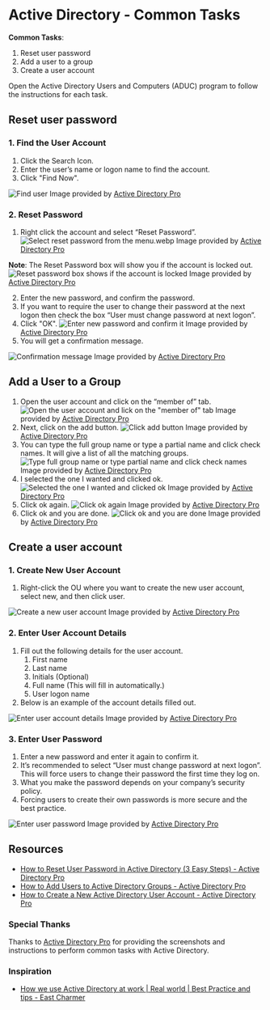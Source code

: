 # Active Directory - Common Tasks

**Common Tasks**:
1. Reset user password
2. Add a user to a group
3. Create a user account

Open the Active Directory Users and Computers (ADUC) program to follow the instructions for each task.

## Reset user password
### 1. Find the User Account
1. Click the Search Icon.
2. Enter the user’s name or logon name to find the account.
3. Click "Find Now". 

![Find user](images/1_reset_user_password/1_find_user.webp)
Image provided by [Active Directory Pro](https://activedirectorypro.com/wp-content/uploads/2023/08/reset-ad-password-3.webp) 

### 2. Reset Password
1. Right click the account and select “Reset Password”.
![Select reset password from the menu.webp](images/1_reset_user_password/2_select_reset_password_from_menu.webp)
Image provided by [Active Directory Pro](https://activedirectorypro.com/wp-content/uploads/2023/08/reset-ad-password-3.webp) 

**Note**: The Reset Password box will show you if the account is locked out.
![Reset password box shows if the account is locked](images/1_reset_user_password/3_reset_password_box_shows_if_the_account_is_locked.webp)
Image provided by [Active Directory Pro](https://activedirectorypro.com/wp-content/uploads/2023/08/reset-ad-password-4.webp) 

2. Enter the new password, and confirm the password.
3. If you want to require the user to change their password at the next logon 
then check the box “User must change password at next logon”.
4. Click "OK".
![Enter new password and confirm it](images/1_reset_user_password/4_enter_new_password_and_confirm_it.webp)
Image provided by [Active Directory Pro](https://activedirectorypro.com/wp-content/uploads/2023/08/reset-ad-password-5.webp) 
5. You will get a confirmation message.

![Confirmation message](images/1_reset_user_password/5_confirmation_message.webp)
Image provided by [Active Directory Pro](https://activedirectorypro.com/wp-content/uploads/2023/08/reset-ad-password-6.webp) 


## Add a User to a Group
1. Open the user account and click on the “member of” tab.
![Open the user account and lick on the "member of" tab](images/2_add_users_to_a_group/1_open_user_account_and_click_on_member_of_tab.webp)
Image provided by [Active Directory Pro](https://activedirectorypro.com/wp-content/uploads/2021/01/add-user-ad-group-3.jpg) 
2. Next, click on the add button.
![Click add button](images/2_add_users_to_a_group/2_click_add_button.webp)
Image provided by [Active Directory Pro](https://activedirectorypro.com/wp-content/uploads/2021/01/add-user-ad-group-4.jpg) 
3. You can type the full group name or type a partial name and click check names. It will give a list of all the matching groups.
![Type full group name or type partial name and click check names](images/2_add_users_to_a_group/3_type_full_group_name_or_type_partial_name_and_click_check_names.webp)
Image provided by [Active Directory Pro](https://activedirectorypro.com/wp-content/uploads/2021/01/add-user-ad-group-5.jpg) 
4. I selected the one I wanted and clicked ok.
![Selected the one I wanted and clicked ok](images/2_add_users_to_a_group/4_selected_one_I_wanted_and_clicked_ok.webp)
Image provided by [Active Directory Pro](https://activedirectorypro.com/wp-content/uploads/2021/01/add-user-ad-group-6.jpg) 
5. Click ok again.
![Click ok again](images/2_add_users_to_a_group/5_click_ok_again.webp)
Image provided by [Active Directory Pro](https://activedirectorypro.com/wp-content/uploads/2021/01/add-user-ad-group-7.jpg) 
6. Click ok and you are done.
![Click ok and you are done](images/2_add_users_to_a_group/6_click_ok_and_you_are_done.webp)
Image provided by [Active Directory Pro](https://activedirectorypro.com/wp-content/uploads/2021/01/add-user-ad-group-8.jpg) 

## Create a user account
### 1. Create New User Account
1. Right-click the OU where you want to create the new user account, select new, and then click user.

![Create a new user account](images/3_create_a_user_account/1_create_new_user_account.webp)
Image provided by [Active Directory Pro](https://activedirectorypro.com/wp-content/uploads/2016/10/101616_1329_HowtoCreate1.jpg) 

### 2. Enter User Account Details
1. Fill out the following details for the user account.
    1. First name
    2. Last name
    3. Initials (Optional)
    4. Full name (This will fill in automatically.)
    5. User logon name
2. Below is an example of the account details filled out.

![Enter user account details](images/3_create_a_user_account/2_Enter_User_Account_Details.webp)
Image provided by [Active Directory Pro](https://activedirectorypro.com/wp-content/uploads/2016/10/101616_1329_HowtoCreate2.jpg) 

### 3. Enter User Password
1. Enter a new password and enter it again to confirm it. 
2. It’s recommended to select “User must change password at next logon”. This will force users to change their password the first time they log on.
3. What you make the password depends on your company’s security policy.
4. Forcing users to create their own passwords is more secure and the best practice.

![Enter user password](images/3_create_a_user_account/3_enter_user_password.webp)
Image provided by [Active Directory Pro](https://activedirectorypro.com/wp-content/uploads/2016/10/101616_1329_HowtoCreate3.jpg) 

## Resources
- [How to Reset User Password in Active Directory (3 Easy Steps) - Active Directory Pro](https://activedirectorypro.com/how-to-reset-active-directory-password/) 
- [How to Add Users to Active Directory Groups - Active Directory Pro](https://activedirectorypro.com/add-users-to-active-directory-groups/) 
- [How to Create a New Active Directory User Account - Active Directory Pro](https://activedirectorypro.com/how-to-create-a-new-active-directory-user-account/) 

### Special Thanks
Thanks to [Active Directory Pro](https://activedirectorypro.com/) for providing the screenshots and instructions to perform common tasks with Active Directory.

### Inspiration
- [How we use Active Directory at work | Real world | Best Practice and tips -  East Charmer](https://youtu.be/Yb__4XttW7g?si=wIOiPu1EUFVs0sst) 